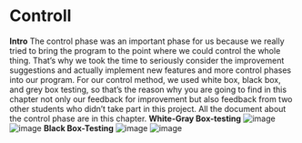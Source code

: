 # Controll

**Intro**
The control phase was an important phase for us because we really tried to bring the program to 
the point where we could control the whole thing. That’s why we took the time to seriously consider 
the improvement suggestions and actually implement new features and more control phases into our program. 
For our control method, we used white box, black box, and grey box testing, so that’s the reason why 
you are going to find in this chapter not only our feedback for improvement but also feedback from two 
other students who didn’t take part in this project. All the document about the control phase are in this chapter.
**White-Gray Box-testing**
![image](https://github.com/user-attachments/assets/467853cb-48c5-41fb-8708-c81a6717495d)
![image](https://github.com/user-attachments/assets/8e0af2e6-82ee-42b9-beae-85e3b34077a5)
**Black Box-Testing**
![image](https://github.com/user-attachments/assets/43b94157-8bd8-4042-aa82-51dd74081617)
![image](https://github.com/user-attachments/assets/1eebc9bd-6201-4686-a58a-49ed1ba8c2ed)

